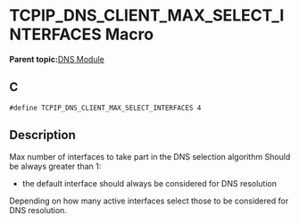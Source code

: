 # TCPIP\_DNS\_CLIENT\_MAX\_SELECT\_INTERFACES Macro

**Parent topic:**[DNS Module](GUID-D15C8F84-C30C-451F-8AB7-F8E62AD494C2.md)

## C

```
#define TCPIP_DNS_CLIENT_MAX_SELECT_INTERFACES 4
```

## Description

Max number of interfaces to take part in the DNS selection algorithm Should be always greater than 1:

-   the default interface should always be considered for DNS resolution


Depending on how many active interfaces select those to be considered for DNS resolution.

